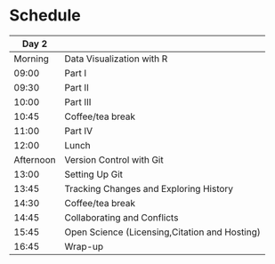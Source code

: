 # Schedule

| Day 2   |     |
| ------  | :------------------ |
| Morning | Data Visualization with R |
| 09:00	| Part I |
| 09:30	| Part II |
| 10:00	| Part III |
| 10:45	| Coffee/tea break |
| 11:00	| Part IV |
| 12:00	| Lunch |
| Afternoon	| Version Control with Git |
| 13:00	| Setting Up Git |
| 13:45	| Tracking Changes and Exploring History |
| 14:30	| Coffee/tea break
| 14:45	| Collaborating and Conflicts |
| 15:45	| Open Science (Licensing,Citation and Hosting) |
| 16:45	| Wrap-up |
